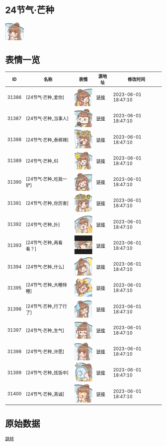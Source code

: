 # 24节气·芒种

<img src="./cover.png" height="60" alt="cover" />

# 表情一览

|ID|名称|表情|源地址|修改时间|
|----|----|----|----|----|
|31386|[24节气·芒种_爱你]|<img src="./pic/031386_%5B24节气·芒种_爱你%5D.png" height="60" alt="爱你"/>|[链接](https://i0.hdslb.com/bfs/garb/e5d2cd82c38b4e0872b07eead9ca9e32b6262529.png)|2023-06-01 18:47:10|
|31387|[24节气·芒种_当事人]|<img src="./pic/031387_%5B24节气·芒种_当事人%5D.png" height="60" alt="当事人"/>|[链接](https://i0.hdslb.com/bfs/garb/6d003534e22ce3369d8b018bb143d2b16297f94d.png)|2023-06-01 18:47:10|
|31388|[24节气·芒种_泰裤辣]|<img src="./pic/031388_%5B24节气·芒种_泰裤辣%5D.png" height="60" alt="泰裤辣"/>|[链接](https://i0.hdslb.com/bfs/garb/5792e1a1f83873eed16b8ffcb36a3b950daa1ad3.png)|2023-06-01 18:47:10|
|31389|[24节气·芒种_6]|<img src="./pic/031389_%5B24节气·芒种_6%5D.png" height="60" alt="6"/>|[链接](https://i0.hdslb.com/bfs/garb/1afc0c78e8347f166e5b74d91c524b8bdcf36aea.png)|2023-06-01 18:47:10|
|31390|[24节气·芒种_吃我一铲]|<img src="./pic/031390_%5B24节气·芒种_吃我一铲%5D.png" height="60" alt="吃我一铲"/>|[链接](https://i0.hdslb.com/bfs/garb/dae68ab842b89306ca7915e637716adf89e71ad3.png)|2023-06-01 18:47:10|
|31391|[24节气·芒种_你厉害]|<img src="./pic/031391_%5B24节气·芒种_你厉害%5D.png" height="60" alt="你厉害"/>|[链接](https://i0.hdslb.com/bfs/garb/f8e35ebe2ecf98c1261ef0013124cc5e452ca076.png)|2023-06-01 18:47:10|
|31392|[24节气·芒种_扑]|<img src="./pic/031392_%5B24节气·芒种_扑%5D.png" height="60" alt="扑"/>|[链接](https://i0.hdslb.com/bfs/garb/363137d53adc73080d1b57e4a78f4e5028685fad.png)|2023-06-01 18:47:10|
|31393|[24节气·芒种_再看看？]|<img src="./pic/031393_%5B24节气·芒种_再看看？%5D.png" height="60" alt="再看看？"/>|[链接](https://i0.hdslb.com/bfs/garb/a6ba55768d8b10b1fe8b481f3976c15b793a958a.png)|2023-06-01 18:47:10|
|31394|[24节气·芒种_什么]|<img src="./pic/031394_%5B24节气·芒种_什么%5D.png" height="60" alt="什么"/>|[链接](https://i0.hdslb.com/bfs/garb/5bfa86b06584f4cb6bedf80d1b238935acba4add.png)|2023-06-01 18:47:10|
|31395|[24节气·芒种_大睡特睡]|<img src="./pic/031395_%5B24节气·芒种_大睡特睡%5D.png" height="60" alt="大睡特睡"/>|[链接](https://i0.hdslb.com/bfs/garb/5e5fc269a5c65d4ffc996192de1c8bfc756a4aa4.png)|2023-06-01 18:47:10|
|31396|[24节气·芒种_行了行了]|<img src="./pic/031396_%5B24节气·芒种_行了行了%5D.png" height="60" alt="行了行了"/>|[链接](https://i0.hdslb.com/bfs/garb/3706053a9055fd46c0ccefb7b3d604f89840044e.png)|2023-06-01 18:47:10|
|31397|[24节气·芒种_生气]|<img src="./pic/031397_%5B24节气·芒种_生气%5D.png" height="60" alt="生气"/>|[链接](https://i0.hdslb.com/bfs/garb/97026f14330dd0361a0605afece6f29874cf423f.png)|2023-06-01 18:47:10|
|31398|[24节气·芒种_许愿]|<img src="./pic/031398_%5B24节气·芒种_许愿%5D.png" height="60" alt="许愿"/>|[链接](https://i0.hdslb.com/bfs/garb/a925fb057d0cd843530a388664d410ad595dcc53.png)|2023-06-01 18:47:10|
|31399|[24节气·芒种_炫饭中]|<img src="./pic/031399_%5B24节气·芒种_炫饭中%5D.png" height="60" alt="炫饭中"/>|[链接](https://i0.hdslb.com/bfs/garb/87e7597f03c41223264c071e9545d0cd435e2583.png)|2023-06-01 18:47:10|
|31400|[24节气·芒种_真诚]|<img src="./pic/031400_%5B24节气·芒种_真诚%5D.png" height="60" alt="真诚"/>|[链接](https://i0.hdslb.com/bfs/garb/ac8ca4e63291321341580d6e36338eb2df01363d.png)|2023-06-01 18:47:10|

# 原始数据

[跳转](./raw.json)

